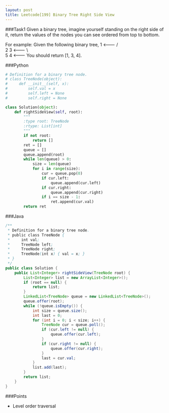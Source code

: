 ```yaml
---
layout: post
title: Leetcode[199] Binary Tree Right Side View
---
```

###Task1
Given a binary tree, imagine yourself standing on the right side of it, return the values of the nodes you can see ordered from top to bottom.

For example:
Given the following binary tree,
   1            <---
 /   \
2     3         <---
 \     \
  5     4       <---
You should return [1, 3, 4].

###Python
```python
# Definition for a binary tree node.
# class TreeNode(object):
#     def __init__(self, x):
#         self.val = x
#         self.left = None
#         self.right = None

class Solution(object):
    def rightSideView(self, root):
        """
        :type root: TreeNode
        :rtype: List[int]
        """
        if not root:
            return []
        ret = []
        queue = []
        queue.append(root)
        while len(queue) > 0:
            size = len(queue)
            for i in range(size):
                cur = queue.pop(0)
                if cur.left:
                    queue.append(cur.left)
                if cur.right:
                    queue.append(cur.right)
                if i == size - 1:
                    ret.append(cur.val)
        return ret
```
###Java
```java
/**
 * Definition for a binary tree node.
 * public class TreeNode {
 *     int val;
 *     TreeNode left;
 *     TreeNode right;
 *     TreeNode(int x) { val = x; }
 * }
 */
public class Solution {
    public List<Integer> rightSideView(TreeNode root) {
        List<Integer> list = new ArrayList<Integer>();
        if (root == null) {
            return list;
        }
        LinkedList<TreeNode> queue = new LinkedList<TreeNode>();
        queue.offer(root);
        while (!queue.isEmpty()) {
            int size = queue.size();
            int last = 0;
            for (int i = 0; i < size; i++) {
                TreeNode cur = queue.poll();
                if (cur.left != null) {
                    queue.offer(cur.left);
                }
                if (cur.right != null) {
                    queue.offer(cur.right);
                }
                last = cur.val;
            }
            list.add(last);
        }
        return list;
    }
}
```
###Points
* Level order traversal
